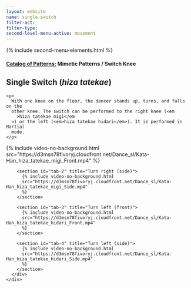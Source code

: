 ```yaml
---
layout: website
name: single-switch
filter-act:
filter-type:
second-level-menu-active: movement
---
```


{% include second-menu-elements.html %}

<main class="page-content">
  <div class="text-container">
    <h4>
      <a href="/movement/">Catalog of Patterns:</a> Mimetic Patterns / Switch
      Knee
    </h4>
    <h2>Single Switch (<em>hiza tatekae</em>)</h2>

    <p>
      With one knee on the floor, the dancer stands up, turns, and falls on the
      other knee. The switch can be performed to the right knee (<em
        >hiza tatekae migi</em
      >) or the left (<em>hiza tatekae hidari</em>). It is performed in Martial
      mode.
    </p>
  </div>

  <div class="tabs-container">
    <div class="tabs-container__links">
      <div class="wrapper">
        <div id="tabs"></div>
      </div>
    </div>
    <div class="tabs-container__content">
      <div class="wrapper">
        <section id="tab-1" title="Turn right (front)">
          {% include video-no-background.html
          src="https://d3msn78fivoryj.cloudfront.net/Dance_sl/Kata-Han_hiza_tatekae_migi_Front.mp4"
          %}
        </section>

        <section id="tab-2" title="Turn right (side)">
          {% include video-no-background.html
          src="https://d3msn78fivoryj.cloudfront.net/Dance_sl/Kata-Han_hiza_tatekae_migi_Side.mp4"
          %}
        </section>

        <section id="tab-3" title="Turn left (front)">
          {% include video-no-background.html
          src="https://d3msn78fivoryj.cloudfront.net/Dance_sl/Kata-Han_hiza_tatekae_hidari_Front.mp4"
          %}
        </section>

        <section id="tab-4" title="Turn left (side)">
          {% include video-no-background.html
          src="https://d3msn78fivoryj.cloudfront.net/Dance_sl/Kata-Han_hiza_tatekae_hidari_Side.mp4"
          %}
        </section>
      </div>
    </div>
  </div>
</main>
